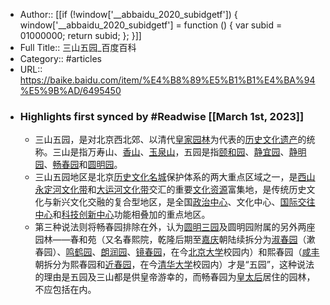 - Author:: [[if (!window['__abbaidu_2020_subidgetf']) { window['__abbaidu_2020_subidgetf'] = function () { var subid = 01000000; return subid; }; }]]
- Full Title:: 三山五园_百度百科
- Category:: #articles
- URL:: https://baike.baidu.com/item/%E4%B8%89%E5%B1%B1%E4%BA%94%E5%9B%AD/6495450
- ### Highlights first synced by #Readwise [[March 1st, 2023]]
    - 三山五园，是对北京西北郊、以清代[皇家园林](/item/%E7%9A%87%E5%AE%B6%E5%9B%AD%E6%9E%97/10902614?fromModule=lemma_inlink)为代表的[历史文化遗产](/item/%E5%8E%86%E5%8F%B2%E6%96%87%E5%8C%96%E9%81%97%E4%BA%A7/2709262?fromModule=lemma_inlink)的统称。三山是指万寿山、[香山](/item/%E9%A6%99%E5%B1%B1/613?fromModule=lemma_inlink)、[玉泉山](/item/%E7%8E%89%E6%B3%89%E5%B1%B1/26383?fromModule=lemma_inlink)，五园是指[颐和园](/item/%E9%A2%90%E5%92%8C%E5%9B%AD/63458?fromModule=lemma_inlink)、[静宜园](/item/%E9%9D%99%E5%AE%9C%E5%9B%AD/215209?fromModule=lemma_inlink)、[静明园](/item/%E9%9D%99%E6%98%8E%E5%9B%AD/8055176?fromModule=lemma_inlink)、[畅春园](/item/%E7%95%85%E6%98%A5%E5%9B%AD/4646721?fromModule=lemma_inlink)和[圆明园](/item/%E5%9C%86%E6%98%8E%E5%9B%AD/9328?fromModule=lemma_inlink)。
    - 三山五园地区是北京[历史文化名城](/item/%E5%8E%86%E5%8F%B2%E6%96%87%E5%8C%96%E5%90%8D%E5%9F%8E/726117?fromModule=lemma_inlink)保护体系的两大重点区域之一，是[西山永定河文化带](/item/%E8%A5%BF%E5%B1%B1%E6%B0%B8%E5%AE%9A%E6%B2%B3%E6%96%87%E5%8C%96%E5%B8%A6/60943928?fromModule=lemma_inlink)和[大运河文化带](/item/%E5%A4%A7%E8%BF%90%E6%B2%B3%E6%96%87%E5%8C%96%E5%B8%A6/22096026?fromModule=lemma_inlink)交汇的重要[文化资源](/item/%E6%96%87%E5%8C%96%E8%B5%84%E6%BA%90/9015491?fromModule=lemma_inlink)富集地，是传统历史文化与新兴文化交融的复合型地区，是全国[政治中心](/item/%E6%94%BF%E6%B2%BB%E4%B8%AD%E5%BF%83/3218495?fromModule=lemma_inlink)、文化中心、[国际交往中心](/item/%E5%9B%BD%E9%99%85%E4%BA%A4%E5%BE%80%E4%B8%AD%E5%BF%83/8858752?fromModule=lemma_inlink)和[科技创新中心](/item/%E7%A7%91%E6%8A%80%E5%88%9B%E6%96%B0%E4%B8%AD%E5%BF%83/50914358?fromModule=lemma_inlink)功能相叠加的重点地区。
    - 第三种说法则将畅春园排除在外，认为[圆明三园](/item/%E5%9C%86%E6%98%8E%E4%B8%89%E5%9B%AD/4946619?fromModule=lemma_inlink)及圆明园附属的另外两座园林——春和苑（又名春熙院，乾隆后期至[嘉庆](/item/%E5%98%89%E5%BA%86/19774466?fromModule=lemma_inlink)朝陆续拆分为[淑春园](/item/%E6%B7%91%E6%98%A5%E5%9B%AD/5009825?fromModule=lemma_inlink)（漱春园）、[鸣鹤园](/item/%E9%B8%A3%E9%B9%A4%E5%9B%AD?fromModule=lemma_inlink)、[朗润园](/item/%E6%9C%97%E6%B6%A6%E5%9B%AD/10462050?fromModule=lemma_inlink)、[镜春园](/item/%E9%95%9C%E6%98%A5%E5%9B%AD/59230032?fromModule=lemma_inlink)，在今[北京大学](/item/%E5%8C%97%E4%BA%AC%E5%A4%A7%E5%AD%A6?fromModule=lemma_inlink)校园内）和熙春园（[咸丰](/item/%E5%92%B8%E4%B8%B0?fromModule=lemma_inlink)朝拆分为熙春园和[近春园](/item/%E8%BF%91%E6%98%A5%E5%9B%AD/1793413?fromModule=lemma_inlink)，在今[清华大学](/item/%E6%B8%85%E5%8D%8E%E5%A4%A7%E5%AD%A6/111764?fromModule=lemma_inlink)校园内）才是“五园”，这种说法的理由是五园及三山都是供皇帝游幸的，而畅春园为[皇太后](/item/%E7%9A%87%E5%A4%AA%E5%90%8E/9876171?fromModule=lemma_inlink)居住的园林，不应包括在内。
